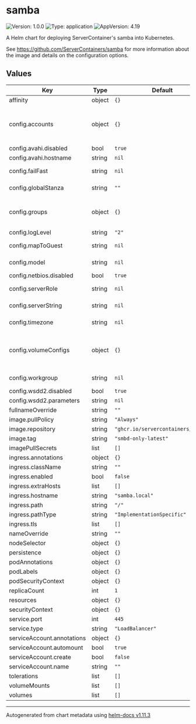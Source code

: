 # samba

![Version: 1.0.0](https://img.shields.io/badge/Version-1.0.0-informational?style=flat-square) ![Type: application](https://img.shields.io/badge/Type-application-informational?style=flat-square) ![AppVersion: 4.19](https://img.shields.io/badge/AppVersion-4.19-informational?style=flat-square)

A Helm chart for deploying ServerContainer's samba into Kubernetes.

See https://github.com/ServerContainers/samba for more information about the image and details on the configuration options.

## Values

| Key | Type | Default | Description |
|-----|------|---------|-------------|
| affinity | object | `{}` |  |
| config.accounts | object | `{}` | Create user accounts on the container OS and Samba. Each map entry should be the name of the user as the key, and values of `password`, `uid` (optional), and `groups` (optional) |
| config.avahi.disabled | bool | `true` |  |
| config.avahi.hostname | string | `nil` |  |
| config.failFast | string | `nil` | immediately fail the container start if user/group creation fails |
| config.globalStanza | string | `""` | Set configuration values in the Global section of smb.conf |
| config.groups | object | `{}` | Create group accounts on the container OS and Samba. Each map entry should be the name of the group as the key, and the value of `gid` as the value. |
| config.logLevel | string | `"2"` | Set the log level for Samba, the default is 2 |
| config.mapToGuest | string | `nil` | Set the Map to Guest user for Samba, the default is "Bad User" |
| config.model | string | `nil` | Set the model icon for Samba in the finder, the default is "TimeCapsule" |
| config.netbios.disabled | bool | `true` |  |
| config.serverRole | string | `nil` | Set the server role for Samba, the default is "standalone" |
| config.serverString | string | `nil` | Set the server string for Samba, the default is "Samba Server" |
| config.timezone | string | `nil` | Set the timezone string for the container, the default is UTC |
| config.volumeConfigs | object | `{}` | Create volume configurations in the smb.conf. See https://github.com/ServerContainers/samba?tab=readme-ov-file#environment-variables-and-defaults for details |
| config.workgroup | string | `nil` | Set the workgroup for Samba, the default is "WORKGROUP" |
| config.wsdd2.disabled | bool | `true` |  |
| config.wsdd2.parameters | string | `nil` |  |
| fullnameOverride | string | `""` |  |
| image.pullPolicy | string | `"Always"` |  |
| image.repository | string | `"ghcr.io/servercontainers/samba"` |  |
| image.tag | string | `"smbd-only-latest"` |  |
| imagePullSecrets | list | `[]` |  |
| ingress.annotations | object | `{}` |  |
| ingress.className | string | `""` |  |
| ingress.enabled | bool | `false` |  |
| ingress.extraHosts | list | `[]` |  |
| ingress.hostname | string | `"samba.local"` |  |
| ingress.path | string | `"/"` |  |
| ingress.pathType | string | `"ImplementationSpecific"` |  |
| ingress.tls | list | `[]` |  |
| nameOverride | string | `""` |  |
| nodeSelector | object | `{}` |  |
| persistence | object | `{}` |  |
| podAnnotations | object | `{}` |  |
| podLabels | object | `{}` |  |
| podSecurityContext | object | `{}` |  |
| replicaCount | int | `1` |  |
| resources | object | `{}` |  |
| securityContext | object | `{}` |  |
| service.port | int | `445` |  |
| service.type | string | `"LoadBalancer"` |  |
| serviceAccount.annotations | object | `{}` |  |
| serviceAccount.automount | bool | `true` |  |
| serviceAccount.create | bool | `false` |  |
| serviceAccount.name | string | `""` |  |
| tolerations | list | `[]` |  |
| volumeMounts | list | `[]` |  |
| volumes | list | `[]` |  |

----------------------------------------------
Autogenerated from chart metadata using [helm-docs v1.11.3](https://github.com/norwoodj/helm-docs/releases/v1.11.3)
